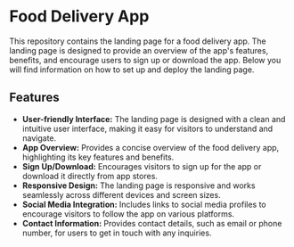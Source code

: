# Food Delivery App

This repository contains the landing page for a food delivery app. The landing page is designed to provide an overview of the app's features, benefits, and encourage users to sign up or download the app. Below you will find information on how to set up and deploy the landing page.

## Features
- **User-friendly Interface:** The landing page is designed with a clean and intuitive user interface, making it easy for visitors to understand and navigate.
- **App Overview:** Provides a concise overview of the food delivery app, highlighting its key features and benefits.
- **Sign Up/Download:** Encourages visitors to sign up for the app or download it directly from app stores.
- **Responsive Design:** The landing page is responsive and works seamlessly across different devices and screen sizes.
- **Social Media Integration:** Includes links to social media profiles to encourage visitors to follow the app on various platforms.
- **Contact Information:** Provides contact details, such as email or phone number, for users to get in touch with any inquiries.
